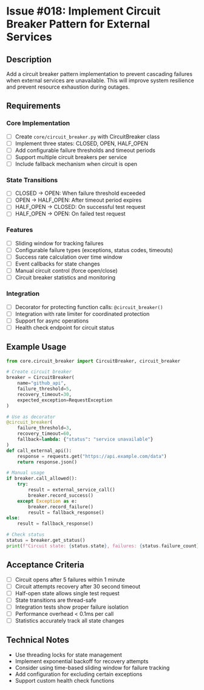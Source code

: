 # Issue #018: Implement Circuit Breaker Pattern for External Services

## Description
Add a circuit breaker pattern implementation to prevent cascading failures when external services are unavailable. This will improve system resilience and prevent resource exhaustion during outages.

## Requirements

### Core Implementation
- [ ] Create `core/circuit_breaker.py` with CircuitBreaker class
- [ ] Implement three states: CLOSED, OPEN, HALF_OPEN
- [ ] Add configurable failure thresholds and timeout periods
- [ ] Support multiple circuit breakers per service
- [ ] Include fallback mechanism when circuit is open

### State Transitions
- [ ] CLOSED → OPEN: When failure threshold exceeded
- [ ] OPEN → HALF_OPEN: After timeout period expires
- [ ] HALF_OPEN → CLOSED: On successful test request
- [ ] HALF_OPEN → OPEN: On failed test request

### Features
- [ ] Sliding window for tracking failures
- [ ] Configurable failure types (exceptions, status codes, timeouts)
- [ ] Success rate calculation over time window
- [ ] Event callbacks for state changes
- [ ] Manual circuit control (force open/close)
- [ ] Circuit breaker statistics and monitoring

### Integration
- [ ] Decorator for protecting function calls: `@circuit_breaker()`
- [ ] Integration with rate limiter for coordinated protection
- [ ] Support for async operations
- [ ] Health check endpoint for circuit status

## Example Usage

```python
from core.circuit_breaker import CircuitBreaker, circuit_breaker

# Create circuit breaker
breaker = CircuitBreaker(
    name="github_api",
    failure_threshold=5,
    recovery_timeout=30,
    expected_exception=RequestException
)

# Use as decorator
@circuit_breaker(
    failure_threshold=3,
    recovery_timeout=60,
    fallback=lambda: {"status": "service unavailable"}
)
def call_external_api():
    response = requests.get("https://api.example.com/data")
    return response.json()

# Manual usage
if breaker.call_allowed():
    try:
        result = external_service_call()
        breaker.record_success()
    except Exception as e:
        breaker.record_failure()
        result = fallback_response()
else:
    result = fallback_response()

# Check status
status = breaker.get_status()
print(f"Circuit state: {status.state}, failures: {status.failure_count}")
```

## Acceptance Criteria
- [ ] Circuit opens after 5 failures within 1 minute
- [ ] Circuit attempts recovery after 30 second timeout
- [ ] Half-open state allows single test request
- [ ] State transitions are thread-safe
- [ ] Integration tests show proper failure isolation
- [ ] Performance overhead < 0.1ms per call
- [ ] Statistics accurately track all state changes

## Technical Notes
- Use threading locks for state management
- Implement exponential backoff for recovery attempts
- Consider using time-based sliding window for failure tracking
- Add configuration for excluding certain exceptions
- Support custom health check functions